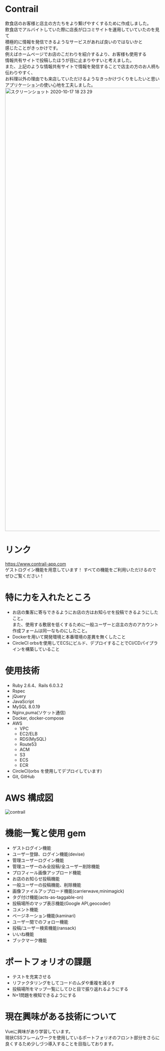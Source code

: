 # Contrail

飲食店のお客様と店主の方たちをより繋げやすくするために作成しました。   
飲食店でアルバイトしていた際に店長が口コミサイトを運用していていたのを見て   
積極的に情報を発信できるようなサービスがあれば良いのではないかと   
感じたことがきっかけです。   
例えばホームページでお店のこだわりを紹介するより、お客様も使用する   
情報共有サイトで投稿したほうが目に止まりやすいと考えました。   
また、上記のような情報共有サイトで情報を発信することで店主の方のお人柄も伝わりやすく、   
お料理以外の理由でも来店していただけるようなきっかけづくりをしたいと思い   
アプリケーションの使い心地を工夫しました。
<img width="1440" alt="スクリーンショット 2020-10-17 18 23 29" src="https://user-images.githubusercontent.com/54735254/96337326-3cd11500-10c1-11eb-8c96-6c29b1dee580.png">

# リンク

https://www.contrail-app.com  
ゲストログイン機能を用意しています！ 
すべての機能をご利用いただけるのでぜひご覧ください！

# 特に力を入れたところ
- お店の集客に寄与できるようにお店の方はお知らせを投稿できるようにしたこと。   
また、使用する敷居を低くするために一般ユーザーと店主の方のアカウント作成フォームは同一なものにしたこと。
- Dockerを用いて開発環境と本番環境の差異を無くしたこと
- CircleCI orbsを使用してECSにビルド、デプロイすることでCI/CDパイプラインを構築していること

# 使用技術

- Ruby 2.6.4、Rails 6.0.3.2
- Rspec
- jQuery
- JavaScript
- MySQL 8.0.19
- Nginx,puma(ソケット通信)
- Docker, docker-compose
- AWS
  - VPC
  - EC2/ELB
  - RDS(MySQL)
  - Route53
  - ACM
  - S3
  - ECS
  - ECR
- CircleCI(orbs を使用してデプロイしています)
- Git, GitHub

# AWS 構成図

![contrail](https://user-images.githubusercontent.com/54735254/94371958-2f191700-0135-11eb-9be5-b73970e491c0.png)

# 機能一覧と使用 gem

- ゲストログイン機能
- ユーザー登録、ログイン機能(devise)
- 管理ユーザーログイン機能
- 管理ユーザーのみ全投稿/全ユーザー削除機能
- プロフィール画像アップロード機能
- お店のお知らせ投稿機能
- 一般ユーザーの投稿機能、削除機能
- 画像ファイルアップロード機能(carrierwave,minimagick)
- タグ付け機能(acts-as-taggable-on)
- 投稿場所のマップ表示機能(Google API,geocoder)
- コメント機能
- ページネーション機能(kaminari)
- ユーザー間でのフォロー機能
- 投稿/ユーザー検索機能(ransack)
- いいね機能
- ブックマーク機能

# ポートフォリオの課題
- テストを充実させる
- リファクタリングをしてコードのムダや重複を減らす
- 投稿場所をマップ一覧にしてひと目で振り返れるようにする
- N+1問題を検知できるようにする

# 現在興味がある技術について
Vueに興味があり学習しています。  
現状CSSフレームワークを使用しているポートフォリオのフロント部分をさらに   
良くするため少しづつ導入することを目指しております。
